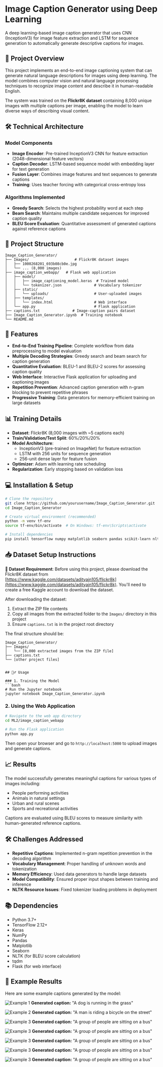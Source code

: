 # Image Caption Generator using Deep Learning

A deep learning-based image caption generator that uses CNN (InceptionV3) for image feature extraction and LSTM for sequence generation to automatically generate descriptive captions for images.

## 📸 Project Overview

This project implements an end-to-end image captioning system that can generate natural language descriptions for images using deep learning. The model combines computer vision and natural language processing techniques to recognize image content and describe it in human-readable English.

The system was trained on the **Flickr8K dataset** containing 8,000 unique images with multiple captions per image, enabling the model to learn diverse ways of describing visual content.

## 🛠️ Technical Architecture

### Model Components
- **Image Encoder**: Pre-trained InceptionV3 CNN for feature extraction (2048-dimensional feature vectors)
- **Caption Decoder**: LSTM-based sequence model with embedding layer for text generation
- **Fusion Layer**: Combines image features and text sequences to generate captions
- **Training**: Uses teacher forcing with categorical cross-entropy loss

### Algorithms Implemented
- **Greedy Search**: Selects the highest probability word at each step
- **Beam Search**: Maintains multiple candidate sequences for improved caption quality
- **BLEU Score Evaluation**: Quantitative assessment of generated captions against reference captions

## 📂 Project Structure

```
Image_Caption_Generator/
├── Images/                     # Flickr8K dataset images
│   ├── 1000268201_693b08cb0e.jpg
│   └── ... (8,000 images)
├── image_caption_webapp/   # Flask web application
│   ├── model/
│   │   ├── image_captioning_model.keras  # Trained model
│   │   └── tokenizer.json               # Vocabulary tokenizer
│   ├── static/
│   │   └── uploads/                     # User-uploaded images
│   ├── templates/
│   │   └── index.html                   # Web interface
│   └── app.py                           # Flask application
├── captions.txt               # Image-caption pairs dataset
├── Image_Caption_Generator.ipynb  # Training notebook
└── README.md
```

## 🚀 Features

- **End-to-End Training Pipeline**: Complete workflow from data preprocessing to model evaluation
- **Multiple Decoding Strategies**: Greedy search and beam search for caption generation
- **Quantitative Evaluation**: BLEU-1 and BLEU-2 scores for assessing caption quality
- **Web Interface**: Interactive Flask application for uploading and captioning images
- **Repetition Prevention**: Advanced caption generation with n-gram blocking to prevent repetitive phrases
- **Progressive Training**: Data generators for memory-efficient training on large datasets

## 📊 Training Details

- **Dataset**: Flickr8K (8,000 images with ~5 captions each)
- **Train/Validation/Test Split**: 60%/20%/20%
- **Model Architecture**: 
  - InceptionV3 (pre-trained on ImageNet) for feature extraction
  - LSTM with 256 units for sequence generation
  - 256-unit dense layer for feature fusion
- **Optimizer**: Adam with learning rate scheduling
- **Regularization**: Early stopping based on validation loss

## 💻 Installation & Setup

```bash
# Clone the repository
git clone https://github.com/yourusername/Image_Caption_Generator.git
cd Image_Caption_Generator

# Create virtual environment (recommended)
python -m venv tf-env
source tf-env/bin/activate  # On Windows: tf-env\Scripts\activate

# Install dependencies
pip install tensorflow numpy matplotlib seaborn pandas scikit-learn nltk tqdm jupyter
```

## 📥 Dataset Setup Instructions

**📌 Dataset Requirement**: Before using this project, please download the Flickr8K dataset from [https://www.kaggle.com/datasets/adityajn105/flickr8k](https://www.kaggle.com/datasets/adityajn105/flickr8k). You'll need to create a free Kaggle account to download the dataset.

After downloading the dataset:
1. Extract the ZIP file contents
2. Copy all images from the extracted folder to the `Images/` directory in this project
3. Ensure `captions.txt` is in the project root directory

The final structure should be:
```
Image_Caption_Generator/
├── Images/
│   └── [8,000 extracted images from the ZIP file]
├── captions.txt
└── [other project files]


## 🏃‍♂️ Usage

### 1. Training the Model
```bash
# Run the Jupyter notebook
jupyter notebook Image_Caption_Generator.ipynb
```

### 2. Using the Web Application
```bash
# Navigate to the web app directory
cd ML2/image_caption_webapp

# Run the Flask application
python app.py
```

Then open your browser and go to `http://localhost:5000` to upload images and generate captions.

## 📈 Results

The model successfully generates meaningful captions for various types of images including:
- People performing activities
- Animals in natural settings
- Urban and rural scenes
- Sports and recreational activities

Captions are evaluated using BLEU scores to measure similarity with human-generated reference captions.

## 🛠️ Challenges Addressed

- **Repetitive Captions**: Implemented n-gram repetition prevention in the decoding algorithm
- **Vocabulary Management**: Proper handling of unknown words and tokenization
- **Memory Efficiency**: Used data generators to handle large datasets
- **Model Compatibility**: Ensured proper input shapes between training and inference
- **NLTK Resource Issues**: Fixed tokenizer loading problems in deployment

## 📚 Dependencies

- Python 3.7+
- TensorFlow 2.12+
- Keras
- NumPy
- Pandas
- Matplotlib
- Seaborn
- NLTK (for BLEU score calculation)
- tqdm
- Flask (for web interface)

## 🌟 Example Results

Here are some example captions generated by the model:

![Example 1](screenshots/Image-Caption-Generator_1.png)
**Generated caption:** "A dog is running in the grass"

![Example 2](screenshots/Image-Caption-Generator_2.png)
**Generated caption:** "A man is riding a bicycle on the street"

![Example 3](screenshots/Image-Caption-Generator_3.png)
**Generated caption:** "A group of people are sitting on a bus"

![Example 3](screenshots/Image-Caption-Generator_4.png)
**Generated caption:** "A group of people are sitting on a bus"

![Example 3](screenshots/Image-Caption-Generator_5.png)
**Generated caption:** "A group of people are sitting on a bus"

![Example 3](screenshots/Image-Caption-Generator_6.png)
**Generated caption:** "A group of people are sitting on a bus"

![Example 3](screenshots/Image-Caption-Generator_7.png)
**Generated caption:** "A group of people are sitting on a bus"
